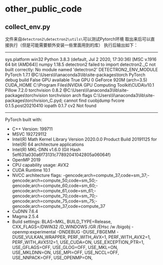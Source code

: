 # other_public_code

## collect_env.py
文件来自```detectron2\detectron2\utils\```可以测试Pytorch环境
取出来后可以直接执行（但是可能需要额外安装一些里面用到的库）
执行后输出如下：
----------------------  ---------------------------------------------------------------------------------
sys.platform            win32
Python                  3.8.3 (default, Jul  2 2020, 17:30:36) [MSC v.1916 64 bit (AMD64)]
numpy                   1.18.5
detectron2              failed to import
detectron2._C           not built correctly: No module named 'detectron2'
DETECTRON2_ENV_MODULE   <not set>
PyTorch                 1.7.1 @C:\Users\li\anaconda3\lib\site-packages\torch
PyTorch debug build     False
GPU available           True
GPU 0                   GeForce 920M (arch=3.5)
CUDA_HOME               C:\Program Files\NVIDIA GPU Computing Toolkit\CUDA\v10.1
Pillow                  7.2.0
torchvision             0.8.2 @C:\Users\li\anaconda3\lib\site-packages\torchvision
torchvision arch flags  C:\Users\li\anaconda3\lib\site-packages\torchvision\_C.pyd; cannot find cuobjdump
fvcore                  0.1.5.post20210410
iopath                  0.1.7
cv2                     Not found
----------------------  ---------------------------------------------------------------------------------
PyTorch built with:
  - C++ Version: 199711
  - MSVC 192729112
  - Intel(R) Math Kernel Library Version 2020.0.0 Product Build 20191125 for Intel(R) 64 architecture applications
  - Intel(R) MKL-DNN v1.6.0 (Git Hash 5ef631a030a6f73131c77892041042805a06064f)
  - OpenMP 2019
  - CPU capability usage: AVX2
  - CUDA Runtime 10.1
  - NVCC architecture flags: -gencode;arch=compute_37,code=sm_37;-gencode;arch=compute_50,code=sm_50;-gencode;arch=compute_60,code=sm_60;-gencode;arch=compute_61,code=sm_61;-gencode;arch=compute_70,code=sm_70;-gencode;arch=compute_75,code=sm_75;-gencode;arch=compute_37,code=compute_37
  - CuDNN 7.6.4
  - Magma 2.5.4
  - Build settings: BLAS=MKL, BUILD_TYPE=Release, CXX_FLAGS=/DWIN32 /D_WINDOWS /GR /EHsc /w /bigobj -openmp:experimental -DNDEBUG -DUSE_FBGEMM -DUSE_VULKAN_WRAPPER, PERF_WITH_AVX=1, PERF_WITH_AVX2=1, PERF_WITH_AVX512=1, USE_CUDA=ON, USE_EXCEPTION_PTR=1, USE_GFLAGS=OFF, USE_GLOG=OFF, USE_MKL=ON, USE_MKLDNN=ON, USE_MPI=OFF, USE_NCCL=OFF, USE_NNPACK=OFF, USE_OPENMP=ON,
